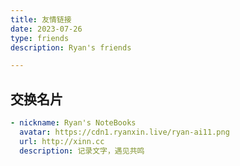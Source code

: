 ```yaml
---
title: 友情链接
date: 2023-07-26
type: friends
description: Ryan's friends

---
```




## 交换名片

```yaml
- nickname: Ryan's NoteBooks
  avatar: https://cdn1.ryanxin.live/ryan-ai11.png
  url: http://xinn.cc
  description: 记录文字，遇见共鸣
```



